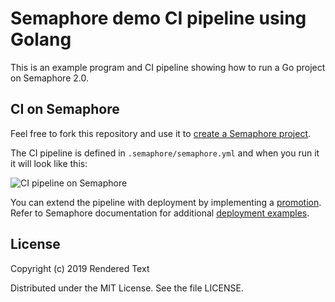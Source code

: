 # Semaphore demo CI pipeline using Golang

This is an example program and CI pipeline showing how to run a Go project on
Semaphore 2.0.

## CI on Semaphore

Feel free to fork this repository and use it to [create a
Semaphore project][create-project].

The CI pipeline is defined in `.semaphore/semaphore.yml` and when you run it it
will look like this:

![CI pipeline on Semaphore](public/ci-pipeline.png)

You can extend the pipeline with deployment by implementing a
[promotion][promotions].  Refer to Semaphore documentation for additional
[deployment examples][deployment-examples].

## License

Copyright (c) 2019 Rendered Text

Distributed under the MIT License. See the file LICENSE.

[create-project]: https://docs.semaphoreci.com/article/63-your-first-project
[promotions]: https://docs.semaphoreci.com/article/67-deploying-with-promotions
[deployment-examples]: https://docs.semaphoreci.com/article/123-tutorials-and-example-projects#deployment
